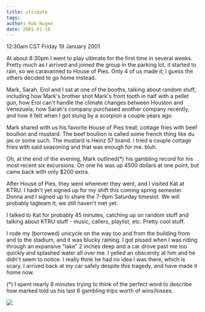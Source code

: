 ```yaml
---
title: ultimate
tags: 
author: Rob Nugen
date: 2001-01-18
---
```


<title>ultimate (not!)</title>
<p class=date>12:30am CST Friday 19 January 2001</p>

<p>At about 8:30pm I went to play ultimate for the first time in
several weeks.  Pretty much as I arrived and joined the group in the
parking lot, it started to rain, so we caravanned to House of Pies.
Only 4 of us made it; I guess the others decided to go home instead.</p>

<p>Mark, Sarah, Erol and I sat at one of the booths, talking about
random stuff, including how Mark's brother shot Mark's front tooth in
half with a pellet gun, how Erol can't handle the climate changes
between Houston and Venezuela, how Sarah's company purchased another
company recently, and how it felt when I got stung by a scorpion a
couple years ago.</p>

<p>Mark shared with us his favorite House of Pies treat: cottage fries
with beef boullion and mustard.  The beef boullion is called some
french thing like du jas or some such.  The mustard is Heinz 57
brand.  I tried a couple cottage fries with said seasoning and that
was enough for me.  bluh.</p>

<p>Oh, at the end of the evening, Mark outlined(*) his gambling record
for his most recent six excursions.  On one he was up 4500 dollars at
one point, but came back with only $200 extra.</p>

<p>After House of Pies, they went wherever they went, and I visited
Kat at KTRU.  I hadn't yet signed up for my shift this coming spring
semester.  Donna and I signed up to share the 7-9pm Saturday
timeslot.  We will probably tagteam it; we still haven't met yet.</p>

<p>I talked to Kat for probably 45 minutes, catching up on random
stuff and talking about KTRU stuff - music, callers, playlist, etc.
Pretty cool stuff.</p>

<p>I rode my (borrowed) unicycle on the way too and from the building
from and to the stadium, and it was blucky raining.  I got pissed when
I was riding through an expansive "lake" 2 inches deep and a car drove
past me too quickly and splashed water all over me.  I yelled an
obscenity at him and he didn't seem to notice.  I really think he had
no idea I was there, which is scary.  I arrived back at my car safely
despite this tragedy, and have made it home now.</p>

<p>(*) I spent nearly 8 minutes trying to think of the perfect word to
describe how marked told us his last 6 gambling trips worth of
wins/losses.</p>


<p><img src='/images/rob/wL-ROB.gif'/></p>

